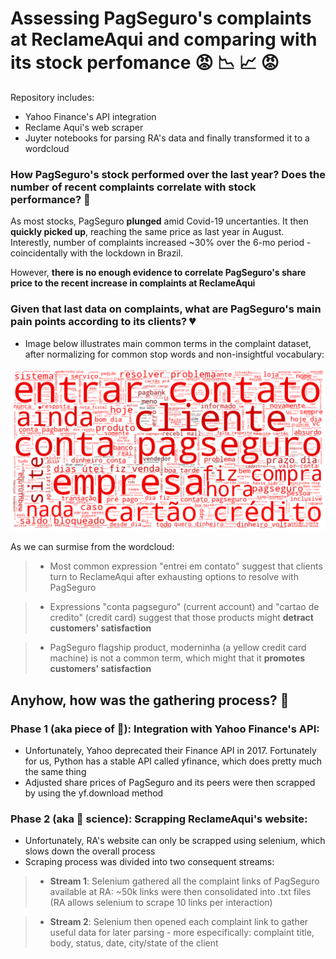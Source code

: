 # Assessing PagSeguro's complaints at ReclameAqui and comparing with its stock perfomance :rage:  :chart_with_downwards_trend: :chart_with_upwards_trend: :rage:

Repository includes: 
* Yahoo Finance's API integration
* Reclame Aqui's web scraper
* Juyter notebooks for parsing RA's data and finally transformed it to a wordcloud

### How PagSeguro's stock performed over the last year? Does the number of recent complaints correlate with stock performance? :money_with_wings:

As most stocks, PagSeguro **plunged** amid Covid-19 uncertanties. It then **quickly picked up**, reaching the same price as last year in August.
Interestly, number of complaints increased ~30% over the 6-mo period - coincidentally with the lockdown in Brazil.

However, **there is no enough evidence to correlate PagSeguro's share price to the recent increase in complaints at ReclameAqui** 


### Given that last data on complaints, what are PagSeguro's main pain points according to its clients? :broken_heart:

* Image below illustrates main common terms in the complaint dataset, after normalizing for common stop words and non-insightful vocabulary:

<img src="imgs/wordcloud.png">

As we can surmise from the wordcloud:
>* Most common expression "entrei em contato" suggest that clients turn to ReclameAqui after exhausting options to resolve with PagSeguro

>* Expressions "conta pagseguro" (current account) and "cartao de credito" (credit card) suggest that those products might **detract customers' satisfaction**

>* PagSeguro flagship product, moderninha (a yellow credit card machine) is not a common term, which might that it **promotes customers' satisfaction**

## Anyhow, how was the gathering process? :microscope:

### Phase 1 (aka piece of :cake:): Integration with Yahoo Finance's API:

* Unfortunately, Yahoo deprecated their Finance API in 2017. Fortunately for us, Python has a stable API called yfinance, which does pretty much the same thing
* Adjusted share prices of PagSeguro and its peers were then scrapped by using the yf.download method 

### Phase 2 (aka :rocket: science): Scrapping ReclameAqui's website:

* Unfortunately, RA's website can only be scrapped using selenium, which slows down the overall process
* Scraping process was divided into two consequent streams:
>* **Stream 1**: Selenium gathered all the complaint links of PagSeguro available at RA: ~50k links were then consolidated into .txt files (RA allows selenium to scrape 10 links per interaction)  

>* **Stream 2**: Selenium then opened each complaint link to gather useful data for later parsing - more especifically: complaint title, body, status, date, city/state of the client

